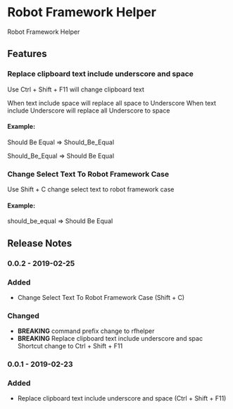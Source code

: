 # Robot Framework Helper

Robot Framework Helper

## Features

### Replace clipboard text include underscore and space
Use Ctrl + Shift + F11 will change clipboard text

When text include space will replace all space to Underscore
When text include Underscore will replace all Underscore to space

#### Example:
Should Be Equal => Should_Be_Equal

Should_Be_Equal => Should Be Equal

### Change Select Text To Robot Framework Case
Use Shift + C change select text to robot framework case

#### Example:
should_be_equal => Should Be Equal

## Release Notes

### 0.0.2 - 2019-02-25
### Added
 - Change Select Text To Robot Framework Case (Shift + C)
### Changed
 - **BREAKING** command prefix change to rfhelper
 - **BREAKING** Replace clipboard text include underscore and spac Shortcut change to Ctrl + Shift + F11

### 0.0.1 - 2019-02-23
### Added
 - Replace clipboard text include underscore and space (Ctrl + Shift + F11)

